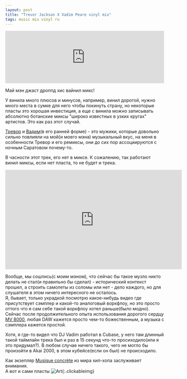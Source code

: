 ```yaml
---
layout: post
title: "Trevor Jackson X Vadim Peare vinyl mix"
tags: music mix vinyl ru
---
```

<iframe width="100%" height="166" scrolling="no" frameborder="no" allow="autoplay" src="https://w.soundcloud.com/player/?url=https%3A//api.soundcloud.com/tracks/1457738533&color=%2380ac70&auto_play=false&hide_related=false&show_comments=true&show_user=true&show_reposts=false&show_teaser=true"></iframe>

Май мэн джаст дроппд хис вайнил микс!

<!--more-->
У винила много плюсов и минусов, например, винил дорогой, нужно много места в сумке для него чтобы покинуть страну, но некоторые пласты это хорошая инвестиция, а еще с винила можно записывать абсолютно ботанские миксы "широко известных в узких кругах" артистов. Это как раз этот случай.

[Тревор](https://www.discogs.com/artist/35609-Trevor-Jackson) и [Вадим](https://www.discogs.com/artist/1444-DJ-Vadim)(в его ранней форме) - это мужики, которые довольно сильно повлияли на мой(и моего мэна) музыкальный вкус, на меня в особенности Тревор и его ремиксы, они до сих пор ассоциируются с ночным Саратовом почему-то.

В часности этот трек, его нет в миксе. К сожалению, так работают винил миксы, если нет пласта, то не будет и трека.
<iframe width="560" height="315" src="https://www.youtube.com/embed/R0OQ-ex1dXM" title="New Kingdom - Cheap Thrills (Underdog Remix)" frameborder="0" allow="accelerometer; autoplay; clipboard-write; encrypted-media; gyroscope; picture-in-picture; web-share" allowfullscreen></iframe>


Вообще, мы сошлись(с моим мэном), что сейчас бы такое музло никто делать не стал(и правильно бы сделал) - исторический контекст прошел, а строить самолеты из соломы или нет - дело каждого, но для слушателя в этом ничего интересного не осталось.   
Я, бывает, только украдкой посмотрю какое-нибудь видео где присутствует сэмплер и какой-то аналоговый воркфлоу, но это просто оттого что я сам себе такой воркфлоу хотел раньше(было модно). Сейчас после продолжительного опыта использования дорогого сердцу [MV 8000](https://www.roland.com/global/products/mv-8000/), любая DAW кажется просто чем-то божественным, а музыка с сэмплера кажется простой.

Хотя, я где-то видел что DJ Vadim работал в Cubase, у него там длинный такой таймлайн трека был и раз в 15 секунд что-то просиходило(или я это придумал?). В любом случае ничего такого, чего не могло бы произойти в Akai 2000, в этом кубейсе(если он был) не происходило.

Как экзепляр [Musique concrète](https://en.wikipedia.org/wiki/Musique_concr%C3%A8te) из мира хип-хопа заслуживает внимания.  
А вот и сами пласты
![Art]({{site.url}}/assets/images/trevor_x_vadim.JPG){:.clickableimg}
